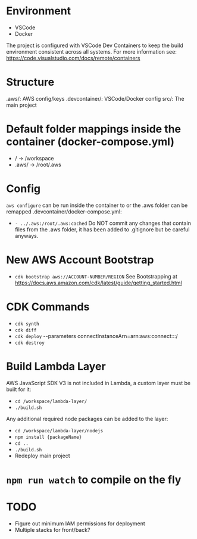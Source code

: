 # Environment
  * VSCode
  * Docker

  The project is configured with VSCode Dev Containers to keep the build environment consistent across all systems.
  For more information see: https://code.visualstudio.com/docs/remote/containers

# Structure
  .aws/: AWS config/keys
  .devcontainer/: VSCode/Docker config
  src/: The main project

# Default folder mappings inside the container (docker-compose.yml)
  * / -> /workspace
  * .aws/ -> /root/.aws

# Config
  `aws configure` can be run inside the container to or the .aws folder can be remapped .devcontainer/docker-compose.yml:
  * `- ../.aws:/root/.aws:cached`
    Do NOT commit any changes that contain files from the .aws folder, it has been added to .gitignore but be careful anyways.

# New AWS Account Bootstrap
  * `cdk bootstrap aws://ACCOUNT-NUMBER/REGION`
    See Bootstrapping at https://docs.aws.amazon.com/cdk/latest/guide/getting_started.html

# CDK Commands
  * `cdk synth`
  * `cdk diff`
  * `cdk deploy`
    --parameters connectInstanceArn=arn:aws:connect:::/
  * `cdk destroy`

# Build Lambda Layer
  AWS JavaScript SDK V3 is not included in Lambda, a custom layer must be built for it:
  * `cd /workspace/lambda-layer/`
  * `./build.sh`

  Any additional required node packages can be added to the layer:
  * `cd /workspace/lambda-layer/nodejs`
  * `npm install {packageName}`
  * `cd ..`
  * `./build.sh`
  * Redeploy main project

# `npm run watch` to compile on the fly

# TODO
  * Figure out minimum IAM permissions for deployment
  * Multiple stacks for front/back?

